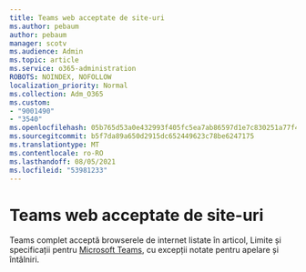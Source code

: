 ```yaml
---
title: Teams web acceptate de site-uri
ms.author: pebaum
author: pebaum
manager: scotv
ms.audience: Admin
ms.topic: article
ms.service: o365-administration
ROBOTS: NOINDEX, NOFOLLOW
localization_priority: Normal
ms.collection: Adm_O365
ms.custom:
- "9001490"
- "3540"
ms.openlocfilehash: 05b765d53a0e432993f405fc5ea7ab86597d1e7c830251a77f4167a536d2b7dc
ms.sourcegitcommit: b5f7da89a650d2915dc652449623c78be6247175
ms.translationtype: MT
ms.contentlocale: ro-RO
ms.lasthandoff: 08/05/2021
ms.locfileid: "53981233"
---
```

# <a name="teams-supported-web-browsers"></a>Teams web acceptate de site-uri

Teams complet acceptă browserele de internet listate în articol, Limite și specificații pentru [Microsoft Teams](https://docs.microsoft.com/microsoftteams/limits-specifications-teams#browsers), cu excepții notate pentru apelare și întâlniri.